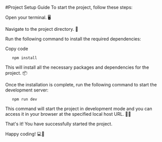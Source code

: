 #Project Setup Guide
To start the project, follow these steps:

Open your terminal. 🖥️

Navigate to the project directory. 📂

Run the following command to install the required dependencies:

Copy code

```shell
   npm install
   ```

This will install all the necessary packages and dependencies for the project. 📦

Once the installation is complete, run the following command to start the development server:

```shell
   npm run dev
   ```
This command will start the project in development mode and you can access it in your browser at the specified local host URL. 🚀🌐

That's it! You have successfully started the project.

Happy coding! 💻💪